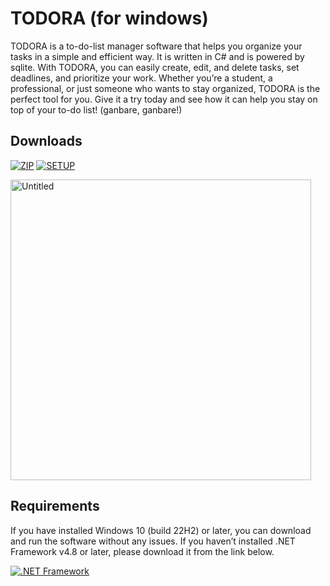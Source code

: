 # TODORA (for windows)

TODORA is a to-do-list manager software that helps you organize your tasks in a simple and efficient way. It is written in C# and is powered by sqlite. With TODORA, you can easily create, edit, and delete tasks, set deadlines, and prioritize your work. Whether you’re a student, a professional, or just someone who wants to stay organized, TODORA is the perfect tool for you. Give it a try today and see how it can help you stay on top of your to-do list! (ganbare, ganbare!)

## Downloads ##

[![ZIP](https://img.shields.io/badge/bin.zip%20[4.87MB]-darkgreen)](https://github.com/Pahasara/TODORA/releases/download/Todora-2.0.1/bin.zip)
[![SETUP](https://img.shields.io/badge/Setup.exe%20[5.41MB]-darkgreen)](https://github.com/Pahasara/TODORA/releases/download/Todora-2.0.1/setup.exe)

<img width="481" alt="Untitled" src="https://github.com/Pahasara/TODORA/assets/46932317/538965ab-3068-49e1-80e4-33387ba2deaa">


## Requirements ##

If you have installed Windows 10 (build 22H2) or later, you can download and run the software without any issues. If you haven’t installed .NET Framework v4.8 or later, please download it from the link below.

[![.NET Framework](https://img.shields.io/badge/.NET%20Framework%20v4.8-purple)](https://dotnet.microsoft.com/en-us/download/dotnet-framework/thank-you/net48-offline-installer)
